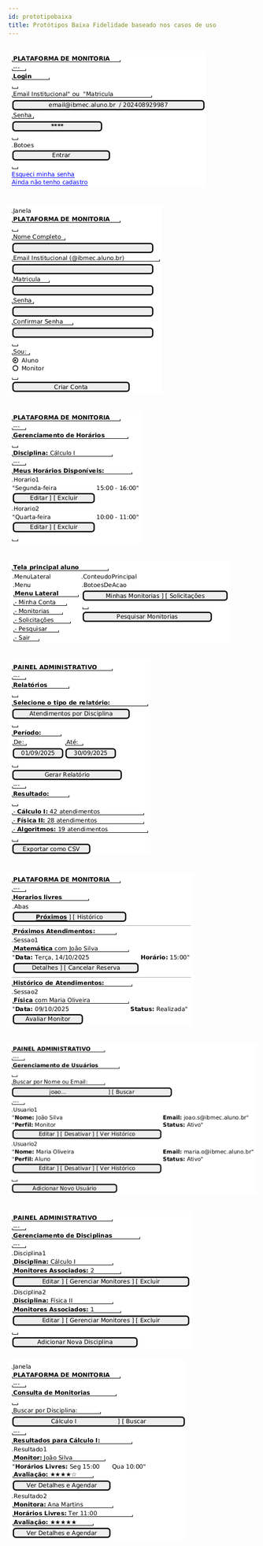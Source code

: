 ```yaml
---
id: prototipobaixa
title: Protótipos Baixa Fidelidade baseado nos casos de uso
---
```



[![Tela de Login](../assets/Prototipo/login1.png)](../assets/Prototipo/login1.png)
---
[![Tela de Cadastro](../assets/Prototipo/cadastro2.png)](../assets/Prototipo/cadastro2.png)
---
[![Tela de Gerenciamento de horários](../assets/Prototipo/gerenciamentohorarios.png)](../assets/Prototipo/gerenciamentohorarios.png)
---
[![Tela Principal Aluno](../assets/Prototipo/telaprincipalaluno.png)](../assets/Prototipo/telaprincipalaluno.png)
---
[![Tela de Relatorio](../assets/Prototipo/relatorios.png)](../assets/Prototipo/relatorios.png)
---
[![Tela de Histórico de Atendimento](../assets/Prototipo/historicoatendimento.png)](../assets/Prototipo/historicoatendimento.png)
---
[![Tela de Gerenciamento de Usuário](../assets/Prototipo/gerenciamentousuario.png)](../assets/Prototipo/gerenciamentousuario.png)
---
[![Tela de Gerenciamento de Disciplinas](../assets/Prototipo/gerenciamentodisciplina.png)](../assets/Prototipo/gerenciamentodisciplina.png)
---
[![Tela de Consulta de Monitoria](../assets/Prototipo/consultamonitor.png)](../assets/Prototipo/consultamonitor.png)